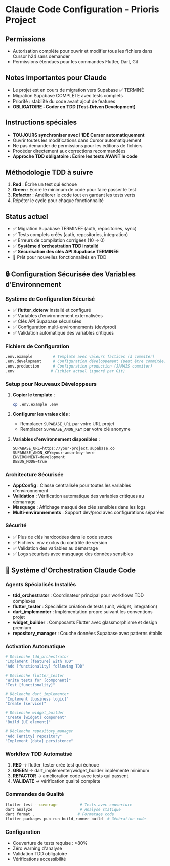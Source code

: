 # Claude Code Configuration - Prioris Project

## Permissions
- Autorisation complète pour ouvrir et modifier tous les fichiers dans Cursor h24 sans demander
- Permissions étendues pour les commandes Flutter, Dart, Git

## Notes importantes pour Claude
- Le projet est en cours de migration vers Supabase ✅ TERMINÉ
- Migration Supabase COMPLÈTE avec tests complets
- Priorité : stabilité du code avant ajout de features
- **OBLIGATOIRE : Coder en TDD (Test-Driven Development)**

## Instructions spéciales
- **TOUJOURS synchroniser avec l'IDE Cursor automatiquement**
- Ouvrir toutes les modifications dans Cursor automatiquement  
- Ne pas demander de permissions pour les éditions de fichiers
- Procéder directement aux corrections recommandées
- **Approche TDD obligatoire : Écrire les tests AVANT le code**

## Méthodologie TDD à suivre
1. **Red** : Écrire un test qui échoue
2. **Green** : Écrire le minimum de code pour faire passer le test
3. **Refactor** : Améliorer le code tout en gardant les tests verts
4. Répéter le cycle pour chaque fonctionnalité

## Status actuel
- ✅ Migration Supabase TERMINÉE (auth, repositories, sync)
- ✅ Tests complets créés (auth, repositories, integration)
- ✅ Erreurs de compilation corrigées (10 → 0)
- ✅ **Système d'orchestration TDD installé**
- ✅ **Sécurisation des clés API Supabase TERMINÉE**
- 🚀 Prêt pour nouvelles fonctionnalités en TDD

## 🔒 Configuration Sécurisée des Variables d'Environnement

### Système de Configuration Sécurisé
- ✅ **flutter_dotenv** installé et configuré
- ✅ Variables d'environnement externalisées
- ✅ Clés API Supabase sécurisées  
- ✅ Configuration multi-environnements (dev/prod)
- ✅ Validation automatique des variables critiques

### Fichiers de Configuration
```bash
.env.example         # Template avec valeurs factices (à commiter)
.env.development     # Configuration développement (peut être commitée)
.env.production      # Configuration production (JAMAIS commiter)  
.env                # Fichier actuel (ignoré par Git)
```

### Setup pour Nouveaux Développeurs
1. **Copier le template** :
   ```bash
   cp .env.example .env
   ```

2. **Configurer les vraies clés** :
   - Remplacer `SUPABASE_URL` par votre URL projet
   - Remplacer `SUPABASE_ANON_KEY` par votre clé anonyme

3. **Variables d'environnement disponibles** :
   ```env
   SUPABASE_URL=https://your-project.supabase.co
   SUPABASE_ANON_KEY=your-anon-key-here
   ENVIRONMENT=development
   DEBUG_MODE=true
   ```

### Architecture Sécurisée
- **AppConfig** : Classe centralisée pour toutes les variables d'environnement
- **Validation** : Vérification automatique des variables critiques au démarrage
- **Masquage** : Affichage masqué des clés sensibles dans les logs
- **Multi-environnements** : Support dev/prod avec configurations séparées

### Sécurité
- ✅ Plus de clés hardcodées dans le code source
- ✅ Fichiers .env exclus du contrôle de version
- ✅ Validation des variables au démarrage
- ✅ Logs sécurisés avec masquage des données sensibles

## 🎯 Système d'Orchestration Claude Code

### Agents Spécialisés Installés
- **tdd_orchestrator** : Coordinateur principal pour workflows TDD complexes
- **flutter_tester** : Spécialiste création de tests (unit, widget, integration)
- **dart_implementer** : Implémentation propre suivant les conventions projet
- **widget_builder** : Composants Flutter avec glassmorphisme et design premium
- **repository_manager** : Couche données Supabase avec patterns établis

### Activation Automatique
```bash
# Déclenche tdd_orchestrator
"Implement [feature] with TDD"
"Add [functionality] following TDD"

# Déclenche flutter_tester
"Write tests for [component]"
"Test [functionality]"

# Déclenche dart_implementer  
"Implement [business logic]"
"Create [service]"

# Déclenche widget_builder
"Create [widget] component"
"Build [UI element]"

# Déclenche repository_manager
"Add [entity] repository"
"Implement [data] persistence"
```

### Workflow TDD Automatisé
1. **RED** → flutter_tester crée test qui échoue
2. **GREEN** → dart_implementer/widget_builder implémente minimum
3. **REFACTOR** → amélioration code avec tests qui passent
4. **VALIDATE** → vérification qualité complète

### Commandes de Qualité
```bash
flutter test --coverage          # Tests avec couverture
dart analyze                     # Analyse statique  
dart format .                   # Formatage code
flutter packages pub run build_runner build  # Génération code
```

### Configuration
- Couverture de tests requise : >80%
- Zéro warning d'analyse
- Validation TDD obligatoire
- Vérifications accessibilité
